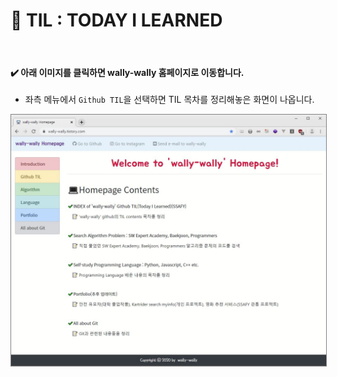 # :pencil: TIL : TODAY I LEARNED

<br>

#### :heavy_check_mark: 아래 이미지를 클릭하면 wally-wally 홈페이지로 이동합니다.

- 좌측 메뉴에서 `Github TIL`을 선택하면 TIL 목차를 정리해놓은 화면이 나옵니다.

<a href="https://wally-wally.tistory.com/" target="_blank"><img src="./img/wally-wally-homepage.jpg" style="border: 1px solid grey"></a>